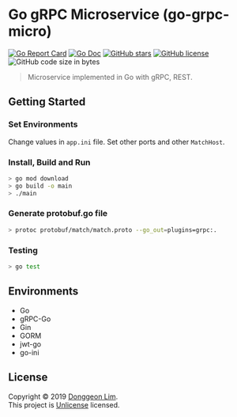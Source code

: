 # Go gRPC Microservice (go-grpc-micro)

[![Go Report Card](https://goreportcard.com/badge/github.com/PW486/go-grpc-micro?style=flat-square)](https://goreportcard.com/report/github.com/PW486/go-grpc-micro)
[![Go Doc](https://img.shields.io/badge/godoc-reference-blue.svg?style=flat-square)](http://godoc.org/github.com/PW486/go-grpc-micro)
[![GitHub stars](https://img.shields.io/github/stars/PW486/go-grpc-micro.svg?style=flat-square&color=orange)](https://github.com/PW486/go-grpc-micro/stargazers)
[![GitHub license](https://img.shields.io/github/license/PW486/go-grpc-micro.svg?style=flat-square&color=brown)](https://github.com/PW486/go-grpc-micro/blob/develop/LICENSE)
![GitHub code size in bytes](https://img.shields.io/github/languages/code-size/PW486/go-grpc-micro.svg?color=blueviolet&style=flat-square)

> Microservice implemented in Go with gRPC, REST.

## Getting Started

### Set Environments

Change values in `app.ini` file. Set other ports and other `MatchHost`.

### Install, Build and Run

```sh
> go mod download
> go build -o main
> ./main
```

### Generate protobuf.go file

```sh
> protoc protobuf/match/match.proto --go_out=plugins=grpc:.
```

### Testing

```sh
> go test
```

## Environments

- Go
- gRPC-Go
- Gin
- GORM
- jwt-go
- go-ini

## License

Copyright © 2019 [Donggeon Lim](https://github.com/PW486).<br />
This project is [Unlicense](https://github.com/PW486/go-grpc-micro/blob/master/LICENSE) licensed.